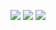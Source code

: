 <!-- ![Anurag's GitHub stats](https://github-readme-stats.vercel.app/api?username=ptaltavull) -->
<!-- [![Top Langs](https://github-readme-stats.vercel.app/api/top-langs/?username=ptaltavull&hide=html)](https://github.com/anuraghazra/github-readme-stats) -->
![](http://github-profile-summary-cards.vercel.app/api/cards/profile-details?username=ptaltavull&theme=buefy)
![](http://github-profile-summary-cards.vercel.app/api/cards/repos-per-language?username=ptaltavull&theme=buefy)
![](http://github-profile-summary-cards.vercel.app/api/cards/most-commit-language?username=ptaltavull&theme=buefy)
